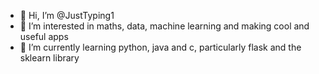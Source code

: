 - 👋 Hi, I’m @JustTyping1
- 👀 I’m interested in maths, data, machine learning and making cool and useful apps
- 🌱 I’m currently learning python, java and c, particularly flask and the sklearn library

<!---
JustTyping1/JustTyping1 is a ✨ special ✨ repository because its `README.md` (this file) appears on your GitHub profile.
You can click the Preview link to take a look at your changes.
--->
